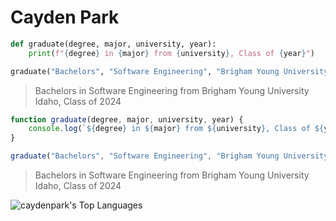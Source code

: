 # Cayden Park

```python
def graduate(degree, major, university, year):
    print(f"{degree} in {major} from {university}, Class of {year}")

graduate("Bachelors", "Software Engineering", "Brigham Young University Idaho", 2024)
```
> Bachelors in Software Engineering from Brigham Young University Idaho, Class of 2024


```javascript
function graduate(degree, major, university, year) {
    console.log(`${degree} in ${major} from ${university}, Class of ${year}`);
}

graduate("Bachelors", "Software Engineering", "Brigham Young University Idaho", 2024);
```
> Bachelors in Software Engineering from Brigham Young University Idaho, Class of 2024
 
![caydenpark's Top Languages](https://github-readme-stats.vercel.app/api/top-langs/?username=caydenpark&theme=default&show_icons=true&hide_border=false&layout=compact)
